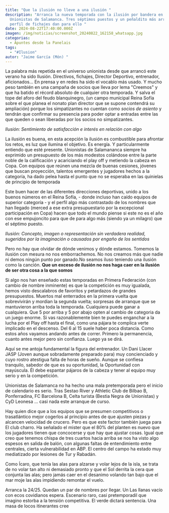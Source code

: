 ```yaml
---
title: "Que la ilusión no lleve a una ilusión "
description: "Arranca la nueva temporada con la ilusión por bandera en
  Unionistas de Salamanca. Tres séptimos puestos y un peñaldito más arriba en el
  perfil de fichajes dan para ello "
date: 2024-08-22T17:40:00.000Z
imagen: /img/noticias/screenshot_20240822_162158_whatsapp.jpg
categorias:
  - Apuntes desde la Panelais
tags:
  - "#Ilusion"
autor: "Jaime García (Món) "
---
```

La palabra más repetida en el universo unionista desde que arrancó este verano ha sido Ilusión. Directivos, fichajes, Director Deportivo, entrenador, aficionados... En prensa y en redes ha sido el vocablo más usado. Y mucho peso también en una campaña de socios que lleva por lema "Creemos" y que ha batido el récord absoluto de cualquier otra temporada. Y salva el tope del aforo del feudo blanquinegro, (un campo municipal Reina Sofía sobre el que planea el nonato plan director que se supone contendrá su ampliación) porque los simpatizantes no cuentan como *socios de asiento* y tendrán que confirmar su presencia para poder optar a entradas entre las que queden o sean liberadas por los socios no simpatizantes.

*Ilusión: Sentimiento de satisfacción e interés en relación con algo*

La ilusión es buena, en esta acepción la ilusión es combustible para afrontar los retos, es luz que ilumina el objetivo. Es energía. Y particularmente entiendo que esté presente. Unionistas de Salamananca siempre ha exprimido un presupuesto de los más modestos colándose entre la parte noble de la calificación y acariciando el play off y metiendo la cabeza en Copa. Con equipos que reúnen una mezcla de buenas cesiones, jóvenes que buscan proyección, talentos emergentes  y jugadores hechos a la categoría, ha dado pelea hasta el punto que no se esperaba en las quinielas de principio de temporada 

Este buen hacer de las diferentes direcciones deportivas, unido a los buenos números en el Reina Sofía, - donde incluso han caído equipos de superior categoría - y el perfil algo más contrastado de los nombres que han llegado (merced a ese extra presupuestario por la excepcional participación en Copa) hacen que todo el mundo piense si este no es el año con ese empujoncito para que de para algo más (siendo ya un milagro) que el séptimo puesto. 

*IIusión: Concepto, imagen o representación sin verdadera realidad, sugeridos por la imaginación o causados por engaño de los sentidos*

Pero no hay que olvidar de dónde venimos y dónde estamos. Tomemos la ilusión con mesura no nos emborrachemos. No nos creamos más que nadie ni demos ningún punto por ganado.No seamos iluso teniendo una ilusión como la canción. **Que un exceso de ilusión no nos haga caer en la ilusión de ser otra cosa a la que somos** 

Si algo nos han enseñado estas temporadas en Primera Federación (con cambio de nombre inminente) es que la competición es muy igualada, hemos visto descalabros de favoritos y petardazos de grandes presupuestos. Muertos mal enterrados en la primera vuelta que sobrevivirán y mordian la segunda vuelta; sorpresas de arranque que se mantuvieron arriba toda la temporada. Cualquiera puede ganar a cualquiera. Que 5 por arriba y 5 por abajo opten al cambio de categoria da un juego enorme. Si vas razonablemente bien te puedes enganchar a la lucha por el Play off hasta el final, como una pájara te complica verte implicado en el descenso. Del 6 al 15 suele haber poca distancia. Como estos años vayamos andando antes de correr. Primero la permanencia, cuanto antes mejor pero sin confianza. Luego ya se dirá.

Aquí se me antoja fundamental la figura del entrenador. Un Dani Llacer JASP (Joven aunque sobradamente preparado para) muy concienciado y cuyo rostro atestigua falta de horas de sueño. Aunque se confiesa tranquilo, sabedor de que es su oportunidad, la Oportunidad con mayúscula. Él debe espantar pájaros de la cabeza y tener al equipo muy serio y en la competición.  

Unionistas de Salamanca no ha hecho una mala pretemporada pero el inicio de calendario es serio. Tras Sestao River y Athletic Club de Bilbao B, Ponferradina, FC Barcelona B, Celta turista (Bestia Negra de Unionistas) y CyD Leonesa ...   casi nada este arranque de curso. 

Hay quien dice que a los equipos que se presumen competitivos o trasatlántico mejor cogerlos al principio antes de que ajusten piezas y alcancen velocidad de crucero. Pero es que este factor también juega para El club charro. Ha señalado el mister que el 80% del planten es nuevo que los jugadores tienen que concocerse y que hay que ajustar cosas. Igual que creo que tenemos chispa de tres cuartos hacia arriba se nos ha visto algo espesos en salida de balón, con algunas faltas de entendimiento entre centrales, cierta vulnerabilidad en ABP. El centro del campo ha estado muy mediatizado por lesiones de Tur y Rabadán. 

Como Ícaro, que tenía las alas para alzarse y volar lejos de la isla, se trata de no volar tan alto ni demasiado pronto y que el Sol derrita la cera que conjunta las alas; pero jamás caer en el desanimo volando tan bajo que el mar moje las alas impidiendo remontar el vuelo. 

Arranca la 24/25. Quedan un par de nombres por llegar. Un Las llanas vacío con ecos covidianos espera. Escenario raro, casi pretemporadil que imagino estorba a la tensión competitiva. El verde dictará sentencia. Una masa de locos itinerantes cree
